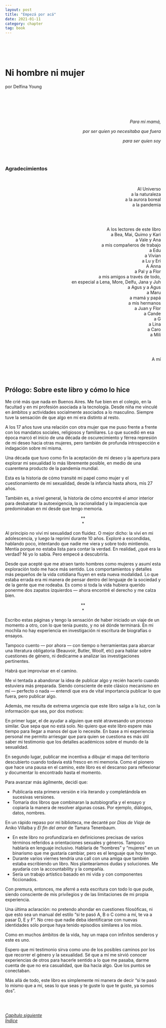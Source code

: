 ```yaml
---
layout: post
title: "Empezá por acá"
date: 2021-01-11
category: chapter
tag: book
---
```

<br>
<br>
<br>

# Ni hombre ni mujer

por Delfina Young

<br>
<br>
<br>
<br>

<p style="text-align: right">
<em>Para mi mamá,</em></p>


<p style="text-align: right">
<em>por ser quien yo necesitaba que fuera</em></p>


<p style="text-align: right">
<em>para ser quien soy</em></p>

<br>
<br>


### Agradecimientos
<br>

<p style="text-align: right">
Al Universo<br>
a la naturaleza<br>
a la aurora boreal<br>
a la pandemia<br>
</p>

<br>
<br>

<p style="text-align: right">
A los lectores de este libro<br>
a Bea, Mai, Quimo y Kari<br>
a Vale y Ana<br>
a mis compañeros de trabajo<br>
a Edu<br>
a Vivian<br>
a Lu y Eri<br>
A Anna<br>
a Pal y a Flor<br>
a mis amigos a través de todo,<br>
en especial a Lena, More, Delfu, Jana y Juh<br>
a Agus y a Agus<br>
a Maru<br>
a mamá y papá<br>
a mis hermanos<br>
a Juan y Flor<br>
a Cande<br>
a G<br>
a Lina<br>
a Caro<br>
a Mili<br>
</p>

<br>
<br>

<p style="text-align: right">
A mí</p>

<br>
<br>

## Prólogo: Sobre este libro y cómo lo hice

Me crié más que nada en Buenos Aires. Me fue bien en el colegio, en la facultad y en mi profesión asociada a la tecnología. Desde niña me vinculé en ámbitos y actividades socialmente asociados a lo masculino. Siempre tuve la sensación de que algo en mí era distinto al resto.

A los 17 años tuve una relación con otra mujer que me puso frente a frente con los mandatos sociales, religiosos y familiares. Lo que sucedió en esa época marcó el inicio de una década de oscurecimiento y férrea represión de mi deseo hacia otras mujeres, pero también de profunda introspección e indagación sobre mí misma.

Una década que tuvo como fin la aceptación de mi deseo y la apertura para explorar mi sexualidad lo más libremente posible, en medio de una cuarentena producto de la pandemia mundial.

Esta es la historia de cómo transité mi papel como mujer y el cuestionamiento de mi sexualidad, desde la infancia hasta ahora, mis 27 años.

También es, a nivel general, la historia de cómo encontré el amor interior para desbaratar la autoexigencia, la racionalidad y la impaciencia que predominaban en mí desde que tengo memoria.

<p style="text-align: center;">
**<br>
*<br>
</p>


Al principio no viví mi sexualidad con fluidez. O mejor dicho: la viví en mi adolescencia, y luego la reprimí durante 10 años. Exploré a escondidas, hablando poco, intentando que nadie me viera y sobre todo mintiendo. Mentía porque no estaba lista para contar la verdad. En realidad, ¿qué era la verdad? Ni yo lo sabía. Pero empecé a descubrirla.

Desde que acepté que me atraen tanto hombres como mujeres y asumí esta exploración todo me hace más sentido. Los comportamientos y detalles más pequeños de la vida cotidiana fluyen en esta nueva modalidad. Lo que estaba errada era mi manera de pensar dentro del lenguaje de la sociedad y de la gente que me rodeaba. Es como si toda la vida hubiera querido ponerme dos zapatos izquierdos — ahora encontré el derecho y me calza bien.

<p style="text-align: center;">
**<br>
*<br>
</p>

Escribo estas páginas y tengo la sensación de haber iniciado un viaje de un momento a otro, con lo que tenía puesto, y no sé dónde terminará. En mi mochila no hay experiencia en investigación ni escritura de biografías o ensayos.

Tampoco cuento — por ahora — con tiempo o herramientas para abarcar una literatura obligatoria (Beauvoir, Butler, Woolf, etc) para hablar sobre cuestiones de género, ni dedicarme a analizar las investigaciones pertinentes.

Habrá que improvisar en el camino.

Me vi tentada a abandonar la idea de publicar algo y recién hacerlo cuando estuviera más preparada. Siendo consciente de este clásico mecanismo en mí — perfecto o nada — entendí que era de vital importancia publicar lo que fuera, pero publicar algo.

Además, me resulta de extrema urgencia que este libro salga a la luz, con la información que sea, por dos motivos:

En primer lugar, el de ayudar a alguien que esté atravesando un proceso similar. Que sepa que no está solo. No quiero que este libro espere más tiempo para llegar a manos del que lo necesite. En base a mi experiencia personal me permito arriesgar que para quien se cuestiona es más útil saber mi testimonio que los detalles académicos sobre el mundo de la sexualidad.

En segundo lugar, publicar me incentiva a dibujar el mapa del territorio descubierto cuando todavía está fresco en mi memoria. Como el pionero que hace una pausa en el camino, este libro es el descanso para reflexionar y documentar lo encontrado hasta el momento.


Para avanzar más ágilmente, decidí que:


* Publicaría esta primera versión e iría iterando y completándola en sucesivas versiones.
* Tomaría dos libros que combinaran la autobiografía y el ensayo y copiaría la manera de resolver algunas cosas. Por ejemplo, diálogos, datos, nombres.

En un rápido repaso por mi biblioteca, me decanté por _Días de Viaje_ de Aniko Villalba y _El fin del amor_ de Tamara Tenenbaum.

* En este libro no profundizaría en definiciones precisas de varios términos referidos a orientaciones sexuales y géneros. Tampoco hablaría en lenguaje inclusivo. Hablaría de “hombres” y “mujeres” en un binarismo que me gustaría cambiar, pero es el lenguaje que hoy tengo.
* Durante varios viernes tendría una call con una amiga que también estaba escribiendo un libro. Nos plantearíamos dudas y soluciones. Me ayudaría con la accountability y la compañía.
* Sería un trabajo artístico basado en mi vida y con componentes ficcionados.

Con premura, entonces, me aferré a esta escritura con todo lo que pude, siendo consciente de mis privilegios y de las limitaciones de mi propia experiencia.

Una última aclaración: no pretendo ahondar en cuestiones filosóficas, ni que esto sea un manual del estilo “si te pasó A, B o C como a mí, te va a pasar D, E y F”. No creo que nadie deba identificarse con nuevas identidades sólo porque haya tenido episodios similares a los míos.

Como en muchos ámbitos de la vida, hay un mapa con infinitos senderos y este es uno.

Espero que mi testimonio sirva como uno de los posibles caminos por los que recorrer el género y la sexualidad. Sé que a mí me sirvió conocer experiencias de otros para hacerle sentido a lo que me pasaba, darme cuenta de que no era casualidad, que iba hacia algo. Que los puntos se conectaban.

Más allá de todo, este libro es simplemente mi manera de decir “si te pasó lo mismo que a mí, seas lo que seas y te guste lo que te guste, ya somos dos”.


<br>
<br>

_[Capítulo siguiente](https://youngdel.fi/posts/chapter/2020/10/19/introduccion/)_<br>
_[Índice](https://youngdel.fi/book.html)_
